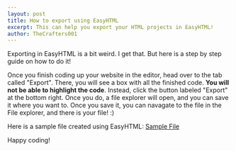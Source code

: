 ```yaml
---
layout: post
title: How to export using EasyHTML
excerpt: This can help you export your HTML projects in EasyHTML!
author: TheCrafters001
---
```

Exporting in EasyHTML is a bit weird. I get that. But here is a step by step guide on how to do it!

Once you finish coding up your website in the editor, head over to the tab called "Export". There, you will see a box with all the finished code. <b>You will not be able to highlight the code</b>. Instead, click the button labeled "Export" at the bottom right. Once you do, a file explorer will open, and you can save it where you want to. Once you save it, you can navagate to the file in the File explorer, and there is your file! :)

Here is a sample file created using EasyHTML: [Sample File](/docs/samples/EasyHTML/ExportSample_EasyHTML_one.html)

Happy coding!